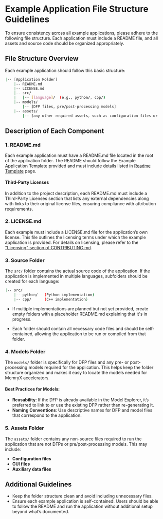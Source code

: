 # Example Application File Structure Guidelines

To ensure consistency across all example applications, please adhere to the following file structure. Each application must include a README file, and all assets and source code should be organized appropriately.


## File Structure Overview

Each example application should follow this basic structure:

```bash
|-- [Application Folder]
    |-- README.md
    |-- LICENSE.md
    |-- src/
    |   |-- [language]/  (e.g., python/, cpp/)
    |-- models/
        |-- [DFP files, pre/post-processing models]
    |-- assets/
        |-- [any other required assets, such as configuration files or auxiliary data]

```

## Description of Each Component

### 1. README.md

Each example application must have a README.md file located in the root of the application folder. The README should follow the Example Application Template provided and must include details listed in [Readme Template](guidelines/readme_template.md) page.

#### Third-Party Licenses

In addition to the project description, each README.md must include a Third-Party Licenses section that lists any external dependencies along with links to their original license files, ensuring compliance with attribution requirements.

### 2. LICENSE.md

Each example must include a LICENSE.md file for the application’s own license. This file outlines the licensing terms under which the example application is provided. For details on licensing, please refer to the ["Licensing" section of CONTRIBUTING.md](CONTRIBUTING.md). 

### 3. Source Folder

The `src/` folder contains the actual source code of the application. If the application is implemented in multiple languages, subfolders should be created for each language:

```bash
|-- src/
    |-- python/   (Python implementation)
    |-- cpp/      (C++ implementation)
```

* If multiple implementations are planned but not yet provided, create empty folders with a placeholder README.md explaining that it's in progress.

* Each folder should contain all necessary code files and should be self-contained, allowing the application to be run or compiled from that folder.

### 4. Models Folder

The `models/` folder is specifically for DFP files and any pre- or post-processing models required for the application. This helps keep the folder structure organized and makes it easy to locate the models needed for MemryX accelerators.

#### Best Practices for Models:

- **Reusability**: If the DFP is already available in the Model Explorer, it’s preferred to link to or use the existing DFP rather than re-generating it.
- **Naming Conventions**: Use descriptive names for DFP and model files that correspond to the application.

### 5. Assets Folder

The `assets/` folder contains any non-source files required to run the application that are not DFPs or pre/post-processing models. This may include:

- **Configuration files**
- **GUI files**
- **Auxiliary data files**

## Additional Guidelines

* Keep the folder structure clean and avoid including unnecessary files.
* Ensure each example application is self-contained. Users should be able to follow the README and run the application without additional setup beyond what’s documented.